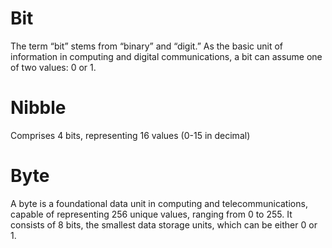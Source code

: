 # Bit
The term “bit” stems from “binary” and “digit.” As the basic unit of information in computing and digital communications, 
a bit can assume one of two values: 0 or 1.

# Nibble
Comprises 4 bits, representing 16 values (0-15 in decimal)

# Byte
A byte is a foundational data unit in computing and telecommunications, 
capable of representing 256 unique values, ranging from 0 to 255. It consists of 8 bits, 
the smallest data storage units, which can be either 0 or 1.



